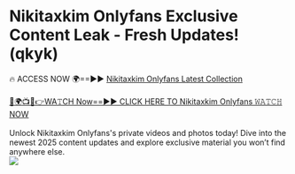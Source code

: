 # Nikitaxkim Onlyfans Exclusive Content Leak - Fresh Updates! (qkyk)

🔥 ACCESS NOW 🌍==►► <a href="https://tinyurl.com/kvy9nzfs" rel="nofollow">Nikitaxkim Onlyfans Latest Collection</a>
<br><br>
[🔴🌍📺📱👉WA𝚃CH Now==►► CLICK HERE TO Nikitaxkim Onlyfans 𝚆𝙰𝚃𝙲𝙷 NOW](https://tinyurl.com/kvy9nzfs)
<br><br>
Unlock Nikitaxkim Onlyfans's private videos and photos today! Dive into the newest 2025 content updates and explore exclusive material you won’t find anywhere else.
<br>
<a href="https://tinyurl.com/kvy9nzfs" rel="nofollow" data-target="animated-image.originalLink"><img src="https://camo.githubusercontent.com/8a4f000d20f83aca3bf7ec5f350d767afa0574a8a352519fd8cfa583a6f93a33/68747470733a2f2f692e696d6775722e636f6d2f644a486b345a712e676966" data-canonical-src="https://i.imgur.com/dJHk4Zq.gif" style="max-width: 100%; display: inline-block;" data-target="animated-image.originalImage"></a>
<br>
